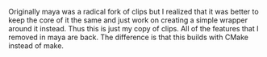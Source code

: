 Originally maya was a radical fork of clips but I realized that it was better to keep the core of it the same and just work on 
creating a simple wrapper around it instead. Thus this is just my copy of clips. All of the features that I removed in maya are back. The difference is that this builds with CMake instead of make.